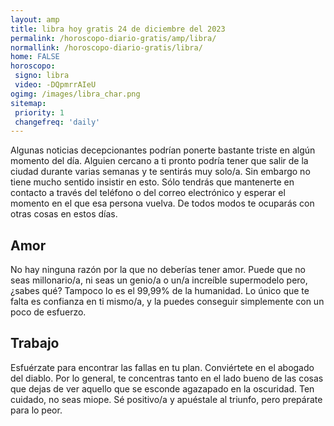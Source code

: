 ```yaml
---
layout: amp
title: libra hoy gratis 24 de diciembre del 2023 
permalink: /horoscopo-diario-gratis/amp/libra/
normallink: /horoscopo-diario-gratis/libra/
home: FALSE
horoscopo:
 signo: libra
 video: -DQpmrrAIeU
ogimg: /images/libra_char.png
sitemap:
 priority: 1
 changefreq: 'daily'
---
```



Algunas noticias decepcionantes podrían ponerte bastante triste en algún momento del día. Alguien cercano a ti pronto podría tener que salir de la ciudad durante varias semanas y te sentirás muy solo/a. Sin embargo no tiene mucho sentido insistir en esto. Sólo tendrás que mantenerte en contacto a través del teléfono o del correo electrónico y esperar el momento en el que esa persona vuelva. De todos modos te ocuparás con otras cosas en estos días.

## Amor

No hay ninguna razón por la que no deberías tener amor. Puede que no seas millonario/a, ni seas un genio/a o un/a increíble supermodelo pero, ¿sabes qué? Tampoco lo es el 99,99% de la humanidad. Lo único que te falta es confianza en ti mismo/a, y la puedes conseguir simplemente con un poco de esfuerzo.

## Trabajo

Esfuérzate para encontrar las fallas en tu plan. Conviértete en el abogado del diablo. Por lo general, te concentras tanto en el lado bueno de las cosas que dejas de ver aquello que se esconde agazapado en la oscuridad. Ten cuidado, no seas miope. Sé positivo/a y apuéstale al triunfo, pero prepárate para lo peor.
